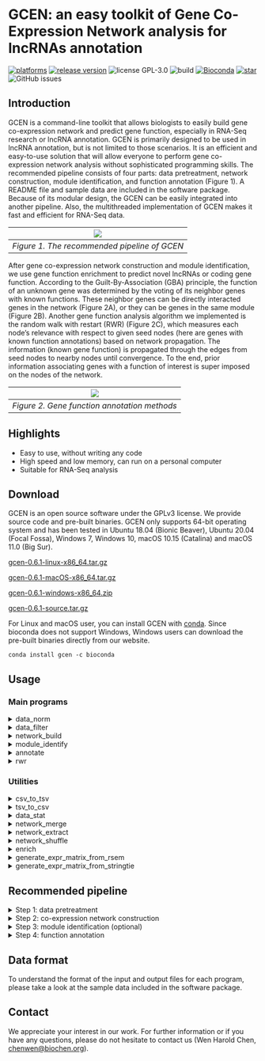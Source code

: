 # GCEN: an easy toolkit of Gene Co-Expression Network analysis for lncRNAs annotation  

[![platforms](https://img.shields.io/badge/platforms-Linux%20%7C%20macOS%20%7C%20Windows-yellowgreen)](https://www.biochen.org/gcen/)
[![release version](https://img.shields.io/github/v/release/wen-chen/gcen)](https://www.biochen.org/gcen)
![license GPL-3.0](https://img.shields.io/github/license/wen-chen/gcen)
![build](https://img.shields.io/travis/com/wen-chen/gcen)
[![Bioconda](https://img.shields.io/conda/dn/bioconda/gcen.svg?label=bioconda)](https://anaconda.org/bioconda/gcen)
[![star](https://img.shields.io/github/stars/wen-chen/gcen?style=social)](https://github.com/wen-chen/gcen/stargazers)
![GitHub issues](https://img.shields.io/github/issues/wen-chen/gcen)

## Introduction  
GCEN is a command-line toolkit that allows biologists to easily build gene co-expression network and predict gene function, especially in RNA-Seq research or lncRNA annotation. GCEN is primarily designed to be used in lncRNA annotation, but is not limited to those scenarios. It is an efficient and easy-to-use solution that will allow everyone to perform gene co-expression network analysis without sophisticated programming skills. The recommended pipeline consists of four parts: data pretreatment, network construction, module identification, and function annotation (Figure 1). A README file and sample data are included in the software package. Because of its modular design, the GCEN can be easily integrated into another pipeline. Also, the multithreaded implementation of GCEN makes it fast and efficient for RNA-Seq data.

| ![](https://www.biochen.org/gcen/static/image/gcen_1.png) | 
|:--:| 
| *Figure 1. The recommended pipeline of GCEN* |

After gene co-expression network construction and module identification, we use gene function enrichment to predict novel lncRNAs or coding gene function. According to the Guilt-By-Association (GBA) principle, the function of an unknown gene was determined by the voting of its neighbor genes with known functions. These neighbor genes can be directly interacted genes in the network (Figure 2A), or they can be genes in the same module (Figure 2B). Another gene function analysis algorithm we implemented is the random walk with restart (RWR) (Figure 2C), which measures each node’s relevance with respect to given seed nodes (here are genes with known function annotations) based on network propagation. The information (known gene function) is propagated through the edges from seed nodes to nearby nodes until convergence. To the end, prior information associating genes with a function of interest is super imposed on the nodes of the network.

| ![](https://www.biochen.org/gcen/static/image/gcen_2.png) | 
|:--:| 
| *Figure 2. Gene function annotation methods* |

## Highlights  
- Easy to use, without writing any code  
- High speed and low memory, can run on a personal computer  
- Suitable for RNA-Seq analysis  

## Download  
GCEN is an open source software under the GPLv3 license. We provide source code and pre-built binaries. GCEN only supports 64-bit operating system and has been tested in Ubuntu 18.04 (Bionic Beaver), Ubuntu 20.04 (Focal Fossa), Windows 7, Windows 10, macOS 10.15 (Catalina) and macOS 11.0 (Big Sur).  

[gcen-0.6.1-linux-x86_64.tar.gz](https://github.com/wen-chen/GCEN/releases/download/v0.6.1/gcen-0.6.1-linux-x86_64.tar.gz)  

[gcen-0.6.1-macOS-x86_64.tar.gz](https://github.com/wen-chen/GCEN/releases/download/v0.6.1/gcen-0.6.1-macOS-x86_64.tar.gz)  

[gcen-0.6.1-windows-x86_64.zip](https://github.com/wen-chen/GCEN/releases/download/v0.6.1/gcen-0.6.1-windows-x86_64.zip)  

[gcen-0.6.1-source.tar.gz](https://github.com/wen-chen/GCEN/releases/download/v0.6.1/gcen-0.6.1-source.tar.gz)  

For Linux and macOS user, you can install GCEN with [conda](https://anaconda.org/bioconda/gcen). Since bioconda does not support Windows, Windows users can download the pre-built binaries directly from our website.
```
conda install gcen -c bioconda
```


## Usage  
### Main programs  
<details>
<summary>data_norm</summary>

```
description:
  The program data_norm normalizes the gene expression data.
usage:
  data_norm -i input_file -o output_file -m normalization_method
options:
  -i --input <input file>
  -o --output <output file>
  -m --method <upqt | median | deseq | tmm | hkg> normalization method (default: upqt)
  -g --gene <housekeeping gene list>  only for '--method hkg'
  -v --version display GCEN version
  -h --help print help information
example:
  data_norm -i ../sample_data/gene_expr.tsv -o ../sample_data/gene_expr_norm.tsv -m tmm
```

</details>

<details>
<summary>data_filter</summary>

```
description:
  The program data_filter filters genes according to the their expression mean and standard deviation.
usage:
  data_filter -i input_file -o output_file
options:
  -i --input <input file>
  -o --output <output file>
  -c --cutoff_mean <number> mean cutoff of gene expression (default: 0.0)
  -C --cutoff_sd <number> standard deviation cutoff of gene expression (default: 0.0)
  -p --percent_mean <number> keep a proportion of total genes based mean of gene expression (default: 1.0)
  -P --percent_sd <number> keep a proportion of total genes based standard deviation of gene expression (default: 1.0)
  -v --version display GCEN version
  -h --help print help information
example:
  data_filter -i ../sample_data/gene_expr.tsv -o ../sample_data/gene_expr_filter.tsv -p 0.75
```

</details>

<details>
<summary>network_build</summary>

```
description:
  The program network_build constructs gene co-expression network using gene expression matrix.
usage:
  network_build -i gene_expr.tsv -o gene_co_expr.network
options:
  -i --input <input file>
  -o --output <output file>
  -m --method <pearson or spearman> correlation coefficient method (default: spearman)
  -l --log <log | log2 | log10> make a log(x+1) transformation (default: not transform)
  -t --thread <number> cpu cores (default: 2)
  -p --pval <number> p value cutoff (default: 0.001)
  -c --cor <number> correlation coefficient cutoff (default: 0.1)
  -s --signed singed network (default: unsinged)
  -f --fdr calculate FDR (default: not calculated)
  -a --all output all edges without any cutoff (if -a is specified, the -p and -c are ignored)
  -v --version display GCEN version
  -h --help print help information
example:
  network_build -i ../sample_data/gene_expr_norm_filter.tsv -o ../sample_data/gene_co_expr.network -m spearman -p 0.001 -c 0.8 -f
```

</details>

<details>
<summary>module_identify</summary>

```
description:
  The program module_identify identifies the gene modules using the gene co-expression network.
usage:
  module_identify -i input_file -o output_file
options:
  -i --input <input file>
  -o --output <output file>
  -s --similarity <number> similarity cutoff (default: 0.5)
  -t --thread <number> cpu cores (default: 2)
  -v --version display GCEN version
  -h --help print help information
example:
  module_identify -i ../sample_data/gene_co_expr.network -o ../sample_data/module.txt
```

</details>

<details>
<summary>annotate</summary>

```
description:
  The program annotate can perform GO/KEGG annotation based on network or module.
usage:
  annotate -g go-basic.obo -a gene_go_association_file -n input_network -o out_dir
options:
  -g --go <go-basic.obo file>
  -k --kegg <kegg information> (if the -g/--go is specified, the -k/--kegg are ignored)
  -a --assoc <gene/go association file>
  -n --network <network file>
  -m --module <module file> (if -n is specified, the -m is ignored)
  -p --pval <number> p value cutoff (default: 0.05)
  -o --output <output directory>
  -t --thread <number> cpu cores (default: 2)
  -v --version display GCEN version
  -h --help print help information
examples:
  ./annotate -g ../sample_data/go-basic.obo -a ../sample_data/gene_go.assoc -n ../sample_data/gene_co_expr.network -o ../sample_data/network_go_annotation
  ./annotate -g ../sample_data/go-basic.obo -a ../sample_data/gene_go.assoc -m ../sample_data/module.txt -o ../sample_data/module_go_annotation
  ./annotate -k ../sample_data/K2ko.tsv -a ../sample_data/gene_kegg.assoc -n ../sample_data/gene_co_expr.network -o ../sample_data/network_kegg_annotation
  ./annotate -k ../sample_data/K2ko.tsv -a ../sample_data/gene_kegg.assoc -m ./sample_data/module.txt -o ../sample_data/module_kegg_annotation
```

</details>

<details>
<summary>rwr</summary>

```
description:
  The program rwr can predict potential funcation associated genes based on RWR (Random Walk with Restart) algorithm.
usage:
  rwr -n input_network -g gene_list -o output_result
options:
  -n --network <network file>
  -g --gene <seed genes list file>
  -r --gamma <number> restart probability (default: 0.5)
  -p --prob <number> probability cutoff (defalut: 0.01)
  -o --output <output file>
  -d --directed_network the input network is directed (defalut: the input network is undirected)
  -w --weighted_network the edge weights of network will be considered (defalut: all edge weights of network are set to 1.0)
  -W --weighted_gene the weights of seed genes will be considered (defalut: all weights of seed genes are set to 1.0)
  -v --version display GCEN version
  -h --help print help information
example:
  rwr -n ../sample_data/gene_co_expr.network -g ../sample_data/rwr_seed_genes.list -o ../sample_data/rwr_ranked_gene.tsv
```

</details>

### Utilities  

<details>
<summary>csv_to_tsv</summary>

```
description:
  The program csv_to_tsv converts CSV file into TSV file.
usage:
  csv_to_tsv -i input.csv -o output.tsv
options:
  -i --input <input csv file>
  -o --output <output tsv file>
  -v --version display GCEN version
  -h --help print help information
example:
  csv_to_tsv -i ../sample_data/gene_expr.csv -o ../sample_data/gene_expr.tsv
```

</details>

<details>
<summary>tsv_to_csv</summary>

```
description:
  The program csv_to_tsv converts TSV file into CSV file.
usage:
  tsv_to_csv -i input.tsv -o output.csv
options:
  -i --input <input tsv file>
  -o --output <output csv file>
  -v --version display GCEN version
  -h --help print help information
example:
  tsv_to_csv -i ../sample_data/gene_expr.tsv -o ../sample_data/gene_expr.csv
```

</details>

<details>
<summary>data_stat</summary>

```
description:
  The program data_stat calculates the statistics of gene expression matrix.
usage:
  data_stat -i input_file
options:
  -i --input <input file>
  -v --version display GCEN version
  -h --help print help information
example:
  data_stat -i ../sample_data/gene_expr.tsv
```

</details>

<details>
<summary>network_merge</summary>

```
description:
  The program network_merge merges two or more networks.
usage:
  network_merge -i input_files -o output_file
options:
  -i --input <input files> multiple files are separated by commas
  -o --output <output file>
  -c --cor <number> correlation coefficient cutoff (default: 0.5)
  -h --help print help information
example:
  network_merge -i ../sample_data/test_1.network,../sample_data/test_2.network -o ../sample_data/test_merge.network
```

</details>

<details>
<summary>network_extract</summary>

```
description:
  The program network_extract extracts subnetwork based on a gene list.
usage:
  network_extract -i input.network -g gene_list.txt -o output.network
options:
  -i --input <input network file>
  -o --output <output network file>
  -g --gene <gene list file>
  -v --version display GCEN version
  -h --help print help information
example:
  network_extract -i ../sample_data/gene_co_expr.network -g ../sample_data/gene_list.txt -o ../sample_data/sub.network
```

</details>

<details>
<summary>network_shuffle</summary>

```
description:
  The program network_shuffle random shuffles network with degree preserving.
usage:
  network_shuffle -i input.network -o output.network
options:
  -i --input <input network file>
  -o --output <output network file>
  -s --swap <number> multiples of edges number for double-edge swaps to perform (default 100)
  -v --version display GCEN version
  -h --help print help information
example:
  network_shuffle -i ../sample_data/test_1.network -o ../sample_data/random_shuffled.network
```

</details>

<details>
<summary>enrich</summary>

```
description:
  The program enrich can perform GO/KEGG enrichment.
usage:
  enrich -e enrichment_gene_list_file -b background_gene_list_file -g go-basic.obo -a gene_go_association_file -p p_value_cutoff -o out_put_file
options:
  -e --enrich <enrichment gene list file>
  -b --background <background gene list file>
  -g --go <go-basic.obo file>
  -k --kegg <kegg information> (if the -g/--go is specified, the -k/--kegg are ignored)
  -a --assoc <gene/go association file>
  -p --pval <number> p value cutoff (default: 0.05)
  -o --output <output file>
  -v --version display GCEN version
  -h --help print help information
examples:
  enrich -e ../sample_data/enrichment_gene.list -b ../sample_data/background_gene.list -g ../sample_data/go-basic.obo -a ../sample_data/gene_go.assoc -p 0.05 -o ../sample_data/enrichment.go
  enrich -e ../sample_data/enrichment_gene.list -b ../sample_data/background_gene.list -k ../sample_data/K2ko.tsv -a ../sample_data/gene_kegg.assoc -p 0.05 -o ../sample_data/enrichment.kegg
```

</details>

<details>
<summary>generate_expr_matrix_from_rsem</summary>

```
description:
  The program generate_expr_matrix_from_rsem generates gene expression matrix from RSEM outputs.
usage:
  generate_expr_matrix_from_rsem -i input_file -o output_file
options:
  -i --input <input file> a text file with sample ID and path to its RSEM result file on each line
  -o --output <output file>
  -t --tpm output TPM value instead of FPKM vaule
  -v --version display GCEN version
  -h --help print help information
example:
  generate_expr_matrix_from_rsem -i ../sample_data/rsem/rsem_sample.txt -o ../sample_data/rsem/rsem_gene_expr.tsv
```

</details>

<details>
<summary>generate_expr_matrix_from_stringtie</summary>

```
description:
  The program generate_expr_matrix_from_stringtie generates gene expression matrix from StringTie outputs.
usage:
  generate_expr_matrix_from_stringtie -i input_file -o output_file
options:
  -i --input <input file> a text file with sample ID and path to its GTF file on each line
  -o --output <output file>
  -t --tpm output TMP value instead of FPKM vaule
  -v --version display GCEN version
  -h --help print help information
example:
  generate_expr_matrix_from_stringtie -i ../sample_data/stringtie/stringtie_sample.txt -o ../sample_data/stringtie/stringtie_gene_expr.tsv
```

</details>


## Recommended pipeline  

<details>
<summary>Step 1: data pretreatment
</summary>

```
./data_norm -i ../sample_data/gene_expr.tsv -o ../sample_data/gene_expr_norm.tsv -m tmm
./data_filter -i ../sample_data/gene_expr_norm.tsv -o ../sample_data/gene_expr_norm_filter.tsv -p 0.75
```

</details>

<details>
<summary>Step 2: co-expression network construction
</summary>

```
./network_build -i ../sample_data/gene_expr_norm_filter.tsv -o ../sample_data/gene_co_expr.network -m spearman -p 0.001 -c 0.8 -f -t 6
```

</details>

<details>
<summary>Step 3: module identification (optional)</summary>

```
./module_identify -i ../sample_data/gene_co_expr.network -o ../sample_data/module.txt -s 0.5 -t 6
```

</details>

<details>
<summary>Step 4: function annotation</summary>

```
# network based annotation
./annotate -g ../sample_data/go-basic.obo -a ../sample_data/gene_go.assoc -n ../sample_data/gene_co_expr.network -o ../sample_data/network_go_annotation
./annotate -k ../sample_data/K2ko.tsv -a ../sample_data/gene_kegg.assoc -n ../sample_data/gene_co_expr.network -o ../sample_data/network_kegg_annotation

# module based annotation (optional)
./annotate -g ../sample_data/go-basic.obo -a ../sample_data/gene_go.assoc -m ../sample_data/module.txt -o ../sample_data/module_go_annotation
./annotate -k ../sample_data/K2ko.tsv -a ../sample_data/gene_kegg.assoc -m ../sample_data/module.txt -o ../sample_data/module_kegg_annotation

# identify genes with specific functions based on RWR (optional)
./rwr -n ../sample_data/gene_co_expr.network -g ../sample_data/rwr_interested_gene.list -o ../sample_data/rwr_result.tsv
```

</details>


## Data format  
To understand the format of the input and output files for each program, please take a look at the sample data included in the software package.  

## Contact  
We appreciate your interest in our work. For further information or if you have any questions, please do not hesitate to contact us (Wen Harold Chen, chenwen@biochen.org).
